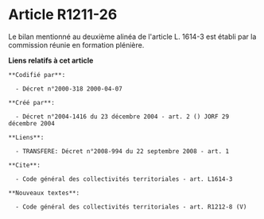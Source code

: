 # Article R1211-26

Le bilan mentionné au deuxième alinéa de l'article L. 1614-3 est établi par la commission réunie en formation plénière.

**Liens relatifs à cet article**

	**Codifié par**:

	  - Décret n°2000-318 2000-04-07

	**Créé par**:

	  - Décret n°2004-1416 du 23 décembre 2004 - art. 2 () JORF 29 décembre 2004

	**Liens**:

	  - TRANSFERE: Décret n°2008-994 du 22 septembre 2008 - art. 1

	**Cite**:

	  - Code général des collectivités territoriales - art. L1614-3

	**Nouveaux textes**:

	  - Code général des collectivités territoriales - art. R1212-8 (V)
